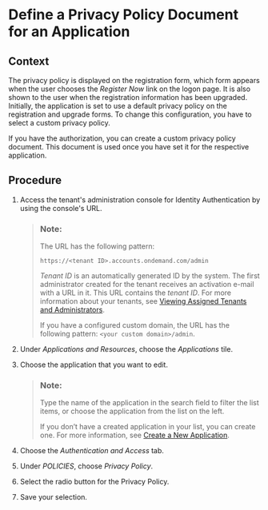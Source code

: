 <!-- loio96111183bf734776bfbec21f3d5f5a5a -->

# Define a Privacy Policy Document for an Application



## Context

The privacy policy is displayed on the registration form, which form appears when the user chooses the *Register Now* link on the logon page. It is also shown to the user when the registration information has been upgraded. Initially, the application is set to use a default privacy policy on the registration and upgrade forms. To change this configuration, you have to select a custom privacy policy.

If you have the authorization, you can create a custom privacy policy document. This document is used once you have set it for the respective application.



## Procedure

1.  Access the tenant's administration console for Identity Authentication by using the console's URL.

    > ### Note:  
    > The URL has the following pattern:
    > 
    > `https://<tenant ID>.accounts.ondemand.com/admin`
    > 
    > *Tenant ID* is an automatically generated ID by the system. The first administrator created for the tenant receives an activation e-mail with a URL in it. This URL contains the *tenant ID*. For more information about your tenants, see [Viewing Assigned Tenants and Administrators](../viewing-assigned-tenants-and-administrators-f56e6f2.md).
    > 
    > If you have a configured custom domain, the URL has the following pattern: `<your custom domain>/admin`.

2.  Under *Applications and Resources*, choose the *Applications* tile.

3.  Choose the application that you want to edit.

    > ### Note:  
    > Type the name of the application in the search field to filter the list items, or choose the application from the list on the left.
    > 
    > If you don’t have a created application in your list, you can create one. For more information, see [Create a New Application](create-a-new-application-0d4b255.md).

4.  Choose the *Authentication and Access* tab.

5.  Under *POLICIES*, choose *Privacy Policy*.

6.  Select the radio button for the Privacy Policy.

7.  Save your selection.


